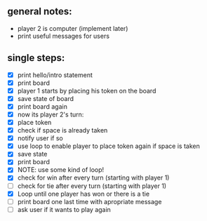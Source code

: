 ## general notes:

- player 2 is computer (implement later)
- print useful messages for users

## single steps:
- [x] print hello/intro statement
- [x] print board
- [x] player 1 starts by placing his token on the board
- [x] save state of board
- [x] print board again
- [x] now its player 2's turn:
- [x] place token
- [x] check if space is already taken
- [x] notify user if so
- [x] use loop to enable player to place token again if space is taken
- [x] save state
- [x] print board
- [x] NOTE: use some kind of loop!
- [x] check for win after every turn (starting with player 1)
- [ ] check for tie after every turn (starting with player 1)
- [x] Loop until one player has won or there is a tie
- [ ] print board one last time with apropriate message
- [ ] ask user if it wants to play again

